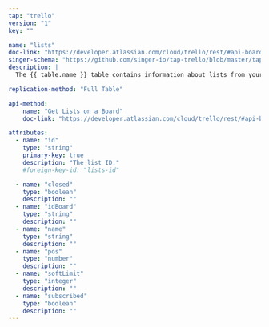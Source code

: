 ```yaml
---
tap: "trello"
version: "1"
key: ""

name: "lists"
doc-link: "https://developer.atlassian.com/cloud/trello/rest/#api-boards-id-lists-get"
singer-schema: "https://github.com/singer-io/tap-trello/blob/master/tap_trello/schemas/lists.json"
description: |
  The {{ table.name }} table contains information about lists from your boards in your {{ integration.display_name }}.

replication-method: "Full Table"

api-method:
    name: "Get Lists on a Board"
    doc-link: "https://developer.atlassian.com/cloud/trello/rest/#api-boards-id-lists-get"

attributes:
  - name: "id"
    type: "string"
    primary-key: true
    description: "The list ID."
    #foreign-key-id: "lists-id"

  - name: "closed"
    type: "boolean"
    description: ""  
  - name: "idBoard"
    type: "string"
    description: ""
  - name: "name"
    type: "string"
    description: ""
  - name: "pos"
    type: "number"
    description: ""
  - name: "softLimit"
    type: "integer"
    description: ""
  - name: "subscribed"
    type: "boolean"
    description: ""
---
```

